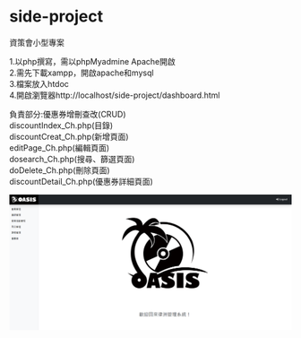 # side-project
資策會小型專案</br>

1.以php撰寫，需以phpMyadmine Apache開啟 </br>
2.需先下載xampp，開啟apache和mysql</br>
3.檔案放入htdoc</br>
4.開啟瀏覽器http://localhost/side-project/dashboard.html</br>

負責部分:優惠券增刪查改(CRUD)</br>
discountIndex_Ch.php(目錄)</br>
discountCreat_Ch.php(新增頁面)</br>
editPage_Ch.php(編輯頁面)</br>
dosearch_Ch.php(搜尋、篩選頁面)</br>
doDelete_Ch.php(刪除頁面)</br>
discountDetail_Ch.php(優惠券詳細頁面)</br>

<img src='side-project.png' />